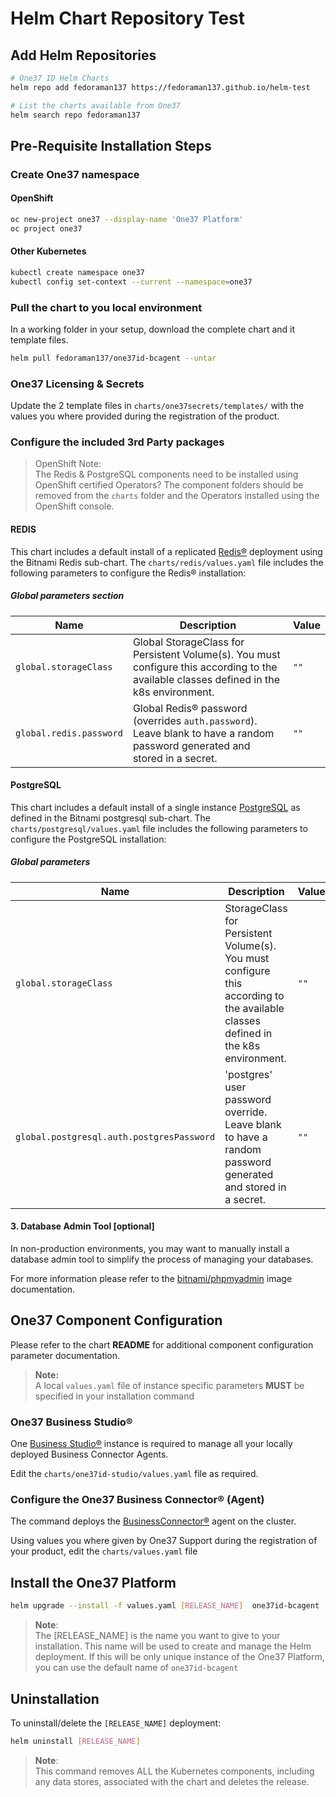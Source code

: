 # Helm Chart Repository Test

## Add Helm Repositories

``` bash
# One37 ID Helm Charts
helm repo add fedoraman137 https://fedoraman137.github.io/helm-test
```


``` bash
# List the charts available from One37
helm search repo fedoraman137
```

## Pre-Requisite Installation Steps

### Create One37 namespace

#### OpenShift

```bash
oc new-project one37 --display-name 'One37 Platform'
oc project one37
```

#### Other Kubernetes

``` bash
kubectl create namespace one37
kubectl config set-context --current --namespace=one37
```

### Pull the chart to you local environment

In a working folder in your setup, download the complete chart and it template files.

```bash
helm pull fedoraman137/one37id-bcagent --untar
```

### One37 Licensing & Secrets

Update the 2 template files in `charts/one37secrets/templates/` with the values you where provided during the registration of the product.

### Configure the included 3rd Party packages

> OpenShift Note: <br/>
> The Redis & PostgreSQL components need to be installed using OpenShift certified Operators? The component folders should be removed from the `charts` folder and the Operators installed using the OpenShift console.

#### REDIS

This chart includes a default install of a replicated [Redis&reg;](https://github.com/bitnami/containers/tree/main/bitnami/redis) deployment using the Bitnami Redis sub-chart.
The `charts/redis/values.yaml` file includes the following parameters to configure the Redis&reg; installation:

##### Global parameters section

| Name                    | Description                                            | Value |
|-------------------------|--------------------------------------------------------|-------|
| `global.storageClass`   | Global StorageClass for Persistent Volume(s). You must configure this according to the available classes defined in the k8s environment.          | `""`  |
| `global.redis.password` | Global Redis&reg; password (overrides `auth.password`). Leave blank to have a random password generated and stored in a secret. | `""`  |

#### PostgreSQL

This chart includes a default install of a single instance [PostgreSQL](https://github.com/bitnami/containers/tree/main/bitnami/postgresql) as defined in the Bitnami postgresql sub-chart.
The `charts/postgresql/values.yaml` file includes the following parameters to configure the PostgreSQL installation:

##### Global parameters

| Name                    | Description                                            | Value |
|-------------------------|--------------------------------------------------------|-------|
| `global.storageClass`   | StorageClass for Persistent Volume(s). You must configure this according to the available classes defined in the k8s environment.          | `""`  |
| `global.postgresql.auth.postgresPassword` | 'postgres' user password override. Leave blank to have a random password generated and stored in a secret. | `""`  |

#### 3. Database Admin Tool [optional]

In non-production environments, you may want to manually install a database admin tool to simplify the process of managing your databases.

For more information please refer to the [bitnami/phpmyadmin](https://github.com/bitnami/containers/tree/main/bitnami/phpmyadmin) image documentation.

## One37 Component Configuration

Please refer to the chart **README** for additional component configuration parameter documentation.

 > **Note:** <br>
 > A local `values.yaml` file of instance specific parameters **MUST** be specified in your installation command

### One37 Business Studio&reg;

One [Business Studio&reg;](https://github.com/FedoraMan137/helm-test/tree/main/charts/one37id-studio) instance is required to manage all your locally deployed Business Connector Agents.

Edit the `charts/one37id-studio/values.yaml` file as required.

### Configure the One37 Business Connector&reg; (Agent)

The command deploys the [BusinessConnector&reg;](https://github.com/FedoraMan137/helm-test/tree/main/charts/one37id-bcagent) agent on the cluster.

Using values you where given by One37 Support during the registration of your product, edit the `charts/values.yaml` file

## Install the One37 Platform

```bash
helm upgrade --install -f values.yaml [RELEASE_NAME]  one37id-bcagent
```

 > **Note**: <br />
 > The [RELEASE_NAME] is the name you want to give to your installation. This name will be used to create and manage the Helm deployment.
 If this will be only unique instance of the One37 Platform, you can use the default name of `one37id-bcagent`

## Uninstallation

To uninstall/delete the `[RELEASE_NAME]` deployment:

``` bash
helm uninstall [RELEASE_NAME]
```

 > **Note**: <br />
 > This command removes ALL the Kubernetes components, including any data stores, associated with the chart and deletes the release.

